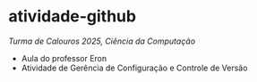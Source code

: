 # atividade-github
_Turma de Calouros 2025, Ciência da Computação_
* Aula do professor Eron
* Atividade de Gerência de Configuração e Controle de Versão 

